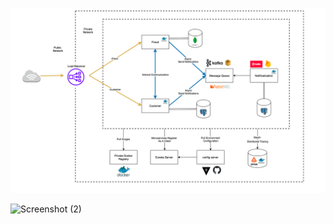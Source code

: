 ![alt text](./144061535-7a42e85b-59d6-4f7f-9c35-18a48b49e6de%20(1).png)

![Screenshot (2)](https://github.com/user-attachments/assets/158a6b98-0b8a-4955-af1b-f90aedd13979)
